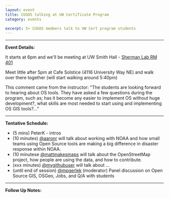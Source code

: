 ```yaml
---
layout: event
title: CUGOS talking at UW Certificate Program
category: events

excerpt: 5+ CUGOS members talk to UW Cert program students
---
```

 
---
__Event Details:__

It starts at 6pm  and we'll be meeting at UW Smith Hall - [Sherman Lab RM 401](http://www.washington.edu/maps/#!/smi)

Meet little after 5pm at Cafe Solstice (4116 University Way NE) and walk over there together (will start walking around 5:40pm) 

This comment came from the instructor:
"The students are looking forward to hearing about OS tools.  They have asked a few questions during the program, such as; has it become any easier to implement OS without huge development?, what skills are most needed to start using and implementing OS GIS tools?..."

---
__Tentative Schedule:__

- (5 mins) PeterK - intros
- (10 minutes) [@aaronr](https://github.com/aaronr) will talk about working with NOAA and how small teams using Open Source tools are making a big difference in disaster response within NOAA.
- (10 minutese [@mattmakesmaps](https://github.com/mattmakesmaps) will talk about the OpenStreetMap project, how people are using the data, and how to contribute.
- (xxx minutes) [@mygithubuser](https://github.com/mygithubuser) will talk about ...
- (until end of session) [@mpgerlek](https://github.com/mpgerlek) (moderator) Panel discussion on Open Source GIS, OSGeo, Jobs, and Q/A with students


---
__Follow Up Notes:__
